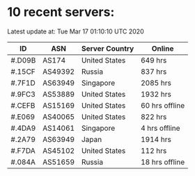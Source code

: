 # 10 recent servers:

Latest update at: Tue Mar 17 01:10:10 UTC 2020

| ID | ASN | Server Country | Online |
| -- | --- | -------------- | ------ |
| #.D09B | AS174 | United States | 649 hrs |
| #.15CF | AS49392 | Russia | 837 hrs |
| #.7F1D | AS63949 | Singapore | 2085 hrs |
| #.9FC3 | AS53889 | United States | 1932 hrs |
| #.CEFB | AS15169 | United States | 60 hrs offline |
| #.E069 | AS40065 | United States | 822 hrs |
| #.4DA9 | AS14061 | Singapore | 4 hrs offline |
| #.2A79 | AS63949 | Japan | 1914 hrs |
| #.F7DA | AS45102 | United States | 112 hrs |
| #.084A | AS51659 | Russia | 18 hrs offline |

